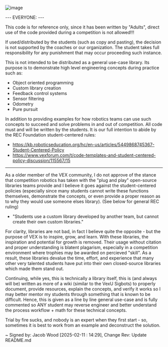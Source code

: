 ![image](https://github.com/user-attachments/assets/d1efa1b0-7bf6-4df5-b4d3-a61da0be6b11)

--- EVERYONE: ---

This code is for reference only, since it has been written by "Adults", 
direct use of the code provided during a competition is not allowed!!!

If used/distributed by the students (such as copy and pasting), the decision is not supported by the 
coaches or our organization. The student takes full responsibility for any punishment that may occur 
proceeding such instance.

This is not intended to be distributed as a general use-case library. Its purpose is to demonstrate 
high level engineering concepts during practice such as:
 - Object oriented programming
 - Custom library creation
 - Feedback control systems
 - Sensor filtering
 - Odometry
 - Pure pursuit

In addition to providing examples for how robotics teams can use such concepts to succeed and solve problems in and 
out of competition. All code must and will be written by the students. It is our full intention to abide
by the REC Foundation student-centered rules: 

 - https://kb.roboticseducation.org/hc/en-us/articles/5449868745367-Student-Centered-Policy 
 - https://www.vexforum.com/t/code-templates-and-student-centered-policy-discussion/115567/15
 
-----------------------------------------------------------------------------------------------------------------------------


As a older member of the VEX community, I do not approve of the stance that competition robotics has taken with the "plug and play" 
open-source libraries teams provide and I believe it goes against the student-centered policies (especially since many students 
cannot write these functions themselves, demonstrate the concepts, or even provide a proper reason as to why they would use someone 
elses library).
(See below for general REC ruling) 
- "Students use a custom library developed by another team, but cannot create their own custom libraries." 

For clarity, libraries are not bad, in fact I believe quite the opposite - but the purpose of VEX is to inspire, grow, and learn. With these libraries, the inspiration and potential for growth
is removed. Their usage without citation and proper understanding is blatent plagarism, especially in a competition environment where trophies may be awarded on percieved "skill". 
As a result, these libraries devalue the time, effort, and experience that many other very talented students have put into their own closed-source libraries which made them stand out.

Continuing, while yes, this is technically a library itself, this is (and always will be) written as more of a wiki (similar to the VexU Sigbots) to properly document, provide resources, 
explain the concepts, and verify it works so I may better mentor my students through something that is known to be difficult. Hence, this is given as a line by line general use-case 
and is fully commented so ANY student may reverse engineer and better understand the process workflow + math for these technical concepts. 

Trial by fire sucks, and nobody is an expert when they first start - so, sometimes it is best to work from an example and deconstruct the solution.

~ Signed by: Jacob Wood [2025-02-11 : 14:29], Change Rev: Update README.md 
